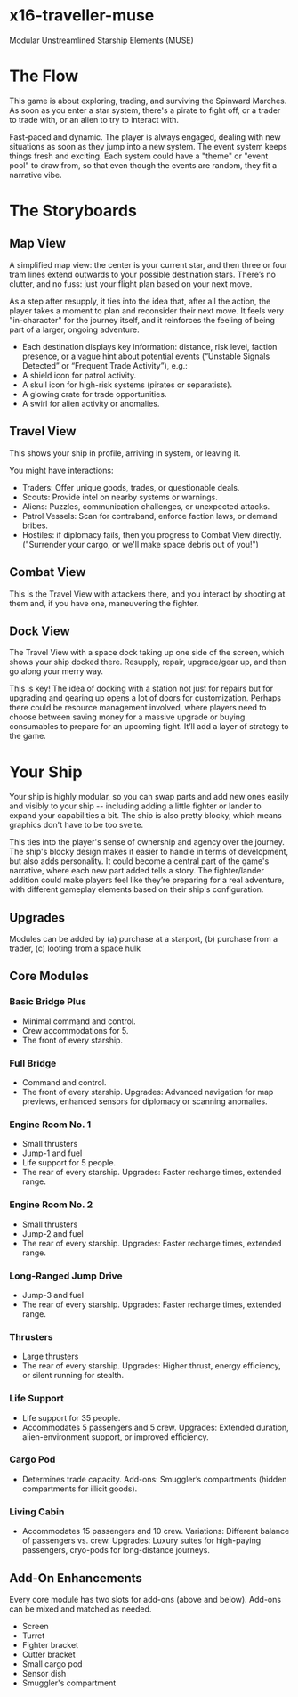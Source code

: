 # x16-traveller-muse
Modular Unstreamlined Starship Elements (MUSE)

# The Flow

This game is about exploring, trading, and surviving the Spinward Marches. As soon as you enter a star system, there's a pirate to fight off, or a trader to trade with, or an alien to try to interact with. 

Fast-paced and dynamic. The player is always engaged, dealing with new situations as soon as they jump into a new system. The event system keeps things fresh and exciting. Each system could have a "theme" or "event pool" to draw from, so that even though the events are random, they fit a narrative vibe.

# The Storyboards

## Map View
A simplified map view: the center is your current star, and then three or four tram lines extend outwards to your possible destination stars.  There’s no clutter, and no fuss: just your flight plan based on your next move.

As a step after resupply, it ties into the idea that, after all the action, the player takes a moment to plan and reconsider their next move. It feels very "in-character" for the journey itself, and it reinforces the feeling of being part of a larger, ongoing adventure.

* Each destination displays key information: distance, risk level, faction presence, or a vague hint about potential events (“Unstable Signals Detected” or “Frequent Trade Activity”), e.g.:
* A shield icon for patrol activity.
* A skull icon for high-risk systems (pirates or separatists).
* A glowing crate for trade opportunities.
* A swirl for alien activity or anomalies.

## Travel View 
This shows your ship in profile, arriving in system, or leaving it.

You might have interactions:
* Traders: Offer unique goods, trades, or questionable deals.
* Scouts: Provide intel on nearby systems or warnings.
* Aliens: Puzzles, communication challenges, or unexpected attacks.
* Patrol Vessels: Scan for contraband, enforce faction laws, or demand bribes.
* Hostiles: if diplomacy fails, then you progress to Combat View directly. ("Surrender your cargo, or we'll make space debris out of you!")

## Combat View
This is the Travel View with attackers there, and you interact by shooting at them and, if you have one, maneuvering the fighter.  

## Dock View
The Travel View with a space dock taking up one side of the screen, which shows your ship docked there.  Resupply, repair, upgrade/gear up, and then go along your merry way.

This is key! The idea of docking with a station not just for repairs but for upgrading and gearing up opens a lot of doors for customization. Perhaps there could be resource management involved, where players need to choose between saving money for a massive upgrade or buying consumables to prepare for an upcoming fight. It’ll add a layer of strategy to the game.

# Your Ship
Your ship is highly modular, so you can swap parts and add new ones easily and visibly to your ship -- including adding a little fighter or lander to expand your capabilities a bit.  The ship is also pretty blocky, which means graphics don't have to be too svelte.

This ties into the player's sense of ownership and agency over the journey. The ship's blocky design makes it easier to handle in terms of development, but also adds personality. It could become a central part of the game's narrative, where each new part added tells a story. The fighter/lander addition could make players feel like they’re preparing for a real adventure, with different gameplay elements based on their ship's configuration.

## Upgrades
Modules can be added by (a) purchase at a starport, (b) purchase from a trader, (c) looting from a space hulk

## Core Modules

### Basic Bridge Plus
* Minimal command and control.
* Crew accommodations for 5.
* The front of every starship.

### Full Bridge
* Command and control.
* The front of every starship.
Upgrades: Advanced navigation for map previews, enhanced sensors for diplomacy or scanning anomalies.

### Engine Room No. 1
* Small thrusters
* Jump-1 and fuel
* Life support for 5 people.
* The rear of every starship.
Upgrades: Faster recharge times, extended range.
 
### Engine Room No. 2
* Small thrusters
* Jump-2 and fuel
* The rear of every starship.
Upgrades: Faster recharge times, extended range.

### Long-Ranged Jump Drive
* Jump-3 and fuel
* The rear of every starship.
Upgrades: Faster recharge times, extended range.

### Thrusters
* Large thrusters
* The rear of every starship.
Upgrades: Higher thrust, energy efficiency, or silent running for stealth.

### Life Support
* Life support for 35 people.
* Accommodates 5 passengers and 5 crew.
Upgrades: Extended duration, alien-environment support, or improved efficiency.

### Cargo Pod
* Determines trade capacity.
Add-ons: Smuggler’s compartments (hidden compartments for illicit goods).

### Living Cabin
* Accommodates 15 passengers and 10 crew.
Variations: Different balance of passengers vs. crew.
Upgrades: Luxury suites for high-paying passengers, cryo-pods for long-distance journeys.

## Add-On Enhancements
Every core module has two slots for add-ons (above and below).
Add-ons can be mixed and matched as needed.

* Screen
* Turret
* Fighter bracket
* Cutter bracket
* Small cargo pod
* Sensor dish
* Smuggler's compartment

